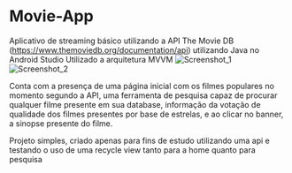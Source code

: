 # Movie-App
Aplicativo de streaming básico utilizando a API The Movie DB (https://www.themoviedb.org/documentation/api) utilizando Java no Android Studio
Utilizado a arquitetura MVVM 
![Screenshot_1](https://user-images.githubusercontent.com/59840894/129623840-81a16811-20cc-4ee1-a288-4881e77291ca.png)
![Screenshot_2](https://user-images.githubusercontent.com/59840894/129623803-9f7aa16a-18ea-4bb7-b2d6-1ea7ba1991d1.png)

Conta com a presença de uma página inicial com os filmes populares no momento segundo a API, uma ferramenta de pesquisa capaz de procurar qualquer filme presente em sua database, informação da votação de qualidade dos filmes presentes por base de estrelas, e ao clicar no banner, a sinopse presente do filme.

Projeto simples, criado apenas para fins de estudo utilizando uma api e testando o uso de uma recycle view tanto para a home quanto para pesquisa
